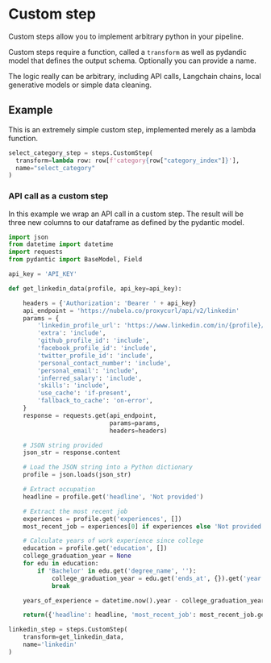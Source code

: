 # Custom step

Custom steps allow you to implement arbitrary python in your pipeline.

Custom steps require a function, called a `transform` as well as pydandic model that defines the output schema. Optionally you can provide a name.

The logic really can be arbitrary, including API calls, Langchain chains, local generative models or simple data cleaning.

## Example

This is an extremely simple custom step, implemented merely as a lambda function.

```python
select_category_step = steps.CustomStep(
  transform=lambda row: row[f'category{row["category_index"]}'],
  name="select_category"
)
```

### API call as a custom step

In this example we wrap an API call in a custom step. The result will be three new columns to our dataframe as defined by the pydantic model.

```python
import json
from datetime import datetime
import requests
from pydantic import BaseModel, Field

api_key = 'API_KEY'

def get_linkedin_data(profile, api_key=api_key):

    headers = {'Authorization': 'Bearer ' + api_key}
    api_endpoint = 'https://nubela.co/proxycurl/api/v2/linkedin'
    params = {
        'linkedin_profile_url': 'https://www.linkedin.com/in/{profile}/',
        'extra': 'include',
        'github_profile_id': 'include',
        'facebook_profile_id': 'include',
        'twitter_profile_id': 'include',
        'personal_contact_number': 'include',
        'personal_email': 'include',
        'inferred_salary': 'include',
        'skills': 'include',
        'use_cache': 'if-present',
        'fallback_to_cache': 'on-error',
    }
    response = requests.get(api_endpoint,
                            params=params,
                            headers=headers)

    # JSON string provided
    json_str = response.content

    # Load the JSON string into a Python dictionary
    profile = json.loads(json_str)

    # Extract occupation
    headline = profile.get('headline', 'Not provided')

    # Extract the most recent job
    experiences = profile.get('experiences', [])
    most_recent_job = experiences[0] if experiences else 'Not provided'

    # Calculate years of work experience since college
    education = profile.get('education', [])
    college_graduation_year = None
    for edu in education:
        if 'Bachelor' in edu.get('degree_name', ''):
            college_graduation_year = edu.get('ends_at', {}).get('year')
            break

    years_of_experience = datetime.now().year - college_graduation_year if college_graduation_year else 'Not provided'

    return({'headline': headline, 'most_recent_job': most_recent_job.get('title'), 'years_of_experience': years_of_experience})

linkedin_step = steps.CustomStep(
    transform=get_linkedin_data,
    name='linkedin'
)

```

